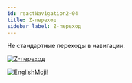 ```yaml
---
id: reactNavigation2-04
title: Z-переход
sidebar_label: Z-переход
---
```


Не стандартные переходы в навигации.

[![Z-переход](/img/rn2/04.gif)](https://youtu.be/pvbtcorKX3U)

[![EnglishMoji!](/img/logo/NeuroCoder.png)](https://vk.com/neurocoder)
